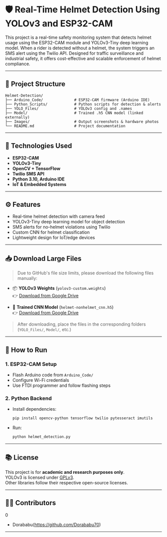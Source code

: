 
# 🛡️ Real-Time Helmet Detection Using YOLOv3 and ESP32-CAM

This project is a real-time safety monitoring system that detects helmet usage using the ESP32-CAM module and YOLOv3-Tiny deep learning model. When a rider is detected without a helmet, the system triggers an SMS alert using the Twilio API. Designed for traffic surveillance and industrial safety, it offers cost-effective and scalable enforcement of helmet compliance.

---

## 📂 Project Structure

```
Helmet-Detection/
├── Arduino_Code/              # ESP32-CAM firmware (Arduino IDE)
├── Python_Scripts/            # Python scripts for detection & alerts
├── YOLO_Files/                # YOLOv3 config and .names
├── Model/                     # Trained .h5 CNN model (linked externally)
├── Images/                    # Output screenshots & hardware photos
└── README.md                  # Project documentation
```

---

## 🔧 Technologies Used

- **ESP32-CAM**
- **YOLOv3-Tiny**
- **OpenCV + TensorFlow**
- **Twilio SMS API**
- **Python 3.10, Arduino IDE**
- **IoT & Embedded Systems**

---

## ⚙️ Features

- Real-time helmet detection with camera feed
- YOLOv3-Tiny deep learning model for object detection
- SMS alerts for no-helmet violations using Twilio
- Custom CNN for helmet classification
- Lightweight design for IoT/edge devices

---

## 📥 Download Large Files

> Due to GitHub's file size limits, please download the following files manually:

- 📦 **YOLOv3 Weights** (`yolov3-custom.weights`)  
  👉 [Download from Google Drive](https://drive.google.com/file/d/1I3br6Ih83ATBshdZFcP1cBkZjEj0Ol6U/view?usp=drive_link)

- 🧠 **Trained CNN Model** (`helmet-nonhelmet_cnn.h5`)  
  👉 [Download from Google Drive](https://drive.google.com/file/d/1COHGucmS21SA0EvPnPBTl613lZeJsSxi/view?usp=drive_link)

> After downloading, place the files in the corresponding folders (`YOLO_Files/`, `Model/`, etc.)

---

## 🚀 How to Run

### 1. **ESP32-CAM Setup**
- Flash Arduino code from `Arduino_Code/`
- Configure Wi-Fi credentials
- Use FTDI programmer and follow flashing steps

### 2. **Python Backend**
- Install dependencies:  
  ```bash
  pip install opencv-python tensorflow twilio pytesseract imutils
  ```
- Run:  
  ```bash
  python helmet_detection.py
  ```
---

## 📚 License

This project is for **academic and research purposes only**.  
YOLOv3 is licensed under [GPLv3](https://www.gnu.org/licenses/gpl-3.0.html).  
Other libraries follow their respective open-source licenses.

---

## 👨‍💻 Contributors
0
- Dorababu(https://github.com/Dorababu70)

---
